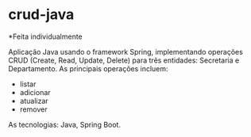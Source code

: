# crud-java

*Feita individualmente

Aplicação Java usando o framework Spring, implementando operações CRUD (Create, Read, Update, Delete) para três entidades: Secretaria e Departamento. As principais operações incluem:


* listar
* adicionar
* atualizar
* remover


As tecnologias: Java, Spring Boot. 